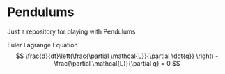 # Pendulums
Just a repository for playing with Pendulums

Euler Lagrange Equation
$$
\frac{d}{dt}\left(\frac{\partial \mathcal{L}}{\partial \dot{q}} \right) - \frac{\partial \mathcal{L}}{\partial q} = 0
$$